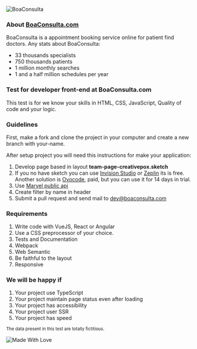 ![BoaConsulta](https://www.boaconsulta.com/assets/icons/logo-preferencial/logo-preferencial-r-g-b@2x.png)

### About [BoaConsulta.com](https://www.boaconsulta.com)
BoaConsulta is a appointment booking service online for patient find doctors. Any stats about BoaConsulta:

* 33 thousands specialists
* 750 thousands patients
* 1 million monthly searches
* 1 and a half million schedules per year

### Test for developer front-end at BoaConsulta.com
This test is for we know your skills in HTML, CSS, JavaScript, Quality of code and your logic.

### Guidelines
First, make a fork and clone the project in your computer and create a new branch with your-name.

After setup project you will need this instructions for make your application:

1. Develop page based in layout **team-page-creativepox.sketch**
2. If you no have sketch you can use [Invision Studio](https://www.invisionapp.com/studio) or [Zeplin](https://zeplin.io) its is free. Another solution is [Ovocode](https://avocode.com/), paid, but you can use it for 14 days in trial.
3. Use [Marvel public api](https://developer.marvel.com)
4. Create filter by name in header
5. Submit a pull request and send mail to dev@boaconsulta.com

### Requirements
1. Write code with VueJS, React or Angular
2. Use a CSS preprocessor of your choice.
3. Tests and Documentation
4. Webpack
5. Web Semantic
7. Be faithful to the layout
8. Responsive

### We will be happy if
1. Your project use TypeScript
2. Your project maintain page status even after loading
3. Your project has accessibility
4. Your project user SSR
5. Your project has speed

<sub>The data present in this test are totally fictitious.</sub>

![Made With Love](https://forthebadge.com/images/badges/built-with-love.svg)
